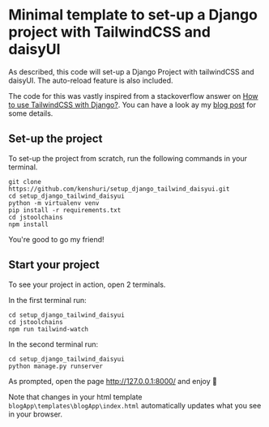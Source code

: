 # Minimal template to set-up a Django project with TailwindCSS and daisyUI

As described, this code will set-up a Django Project with tailwindCSS and daisyUI. The auto-reload feature is also included.

The code for this was vastly inspired from a stackoverflow answer on [How to use TailwindCSS with Django?](https://stackoverflow.com/questions/63392426/how-to-use-tailwindcss-with-django#63392427). You can have a look ay my [blog post](https://kenshuri-blog.herokuapp.com/posts/001_setup_django_tailwind_daisyui.md) for some details.

## Set-up the project

To set-up the project from scratch, run the following commands in your terminal.

```shell
git clone https://github.com/kenshuri/setup_django_tailwind_daisyui.git
cd setup_django_tailwind_daisyui
python -m virtualenv venv
pip install -r requirements.txt
cd jstoolchains
npm install
```

You're good to go my friend!

## Start your project 

To see your project in action, open 2 terminals.

In the first terminal run:
```shell
cd setup_django_tailwind_daisyui
cd jstoolchains
npm run tailwind-watch
```

In the second terminal run:
```
cd setup_django_tailwind_daisyui
python manage.py runserver
```

As prompted, open the page http://127.0.0.1:8000/ and enjoy 🚀

Note that changes in your html template `blogApp\templates\blogApp\index.html` automatically updates what you see in your browser.


